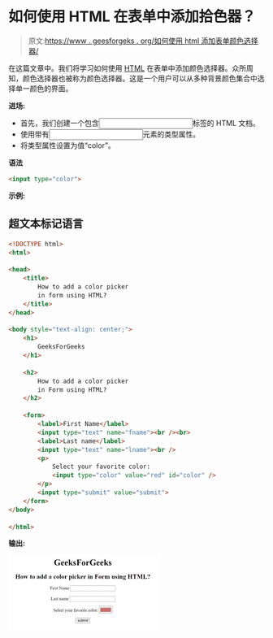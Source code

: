 # 如何使用 HTML 在表单中添加拾色器？

> 原文:[https://www . geesforgeks . org/如何使用 html 添加表单颜色选择器/](https://www.geeksforgeeks.org/how-to-add-color-picker-in-a-form-using-html/)

在这篇文章中。我们将学习如何使用 [HTML](https://www.geeksforgeeks.org/html-tutorials/) 在表单中添加颜色选择器。众所周知，颜色选择器也被称为颜色选择器。这是一个用户可以从多种背景颜色集合中选择单一颜色的界面。

**进场:**

*   首先，我们创建一个包含<input>标签的 HTML 文档。
*   使用带有<input>元素的类型属性。
*   将类型属性设置为值“color”。

**语法**

```html
<input type="color">
```

**示例:**

## 超文本标记语言

```html
<!DOCTYPE html>
<html>

<head>
    <title>
        How to add a color picker 
        in form using HTML?
    </title>
</head>

<body style="text-align: center;">
    <h1>
        GeeksForGeeks
    </h1>

    <h2>
        How to add a color picker 
        in Form using HTML?
    </h2>

    <form>
        <label>First Name</label>
        <input type="text" name="fname"><br /><br>
        <label>Last name</label>
        <input type="text" name="lname"><br />
        <p>
            Select your favorite color:
            <input type="color" value="red" id="color" />
        </p>
        <input type="submit" value="submit">
    </form>
</body>

</html>
```

**输出:**

![](img/92ba7b4b7196cef79ad2e25eeb3d4c01.png)